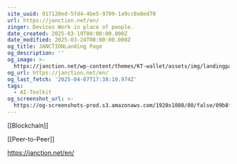 ```yaml
---
site_uuid: 917120ed-5fd4-4be5-9709-1a9cc0a8ed70
url: https://janction.net/en/
zinger: Devices Work in place of people.
date_created: 2025-03-19T00:00:00.000Z
date_modified: 2025-03-24T00:00:00.000Z
og_title: JANCTIONLanding Page
og_description: ''
og_image: >-
  https://janction.net/wp-content/themes/KT-wallet/assets/img/landingpage/logo.png
og_url: https://janction.net/en/
og_last_fetch: '2025-04-07T17:38:10.974Z'
tags:
  - AI-Toolkit
og_screenshot_url: >-
  https://og-screenshots-prod.s3.amazonaws.com/1920x1080/80/false/09b8ff37e26258798174e73a0bd9c312b2c29ccc5e253bef685ec33598645745.jpeg
---
```


[[Blockchain]]

[[Peer-to-Peer]]


https://janction.net/en/